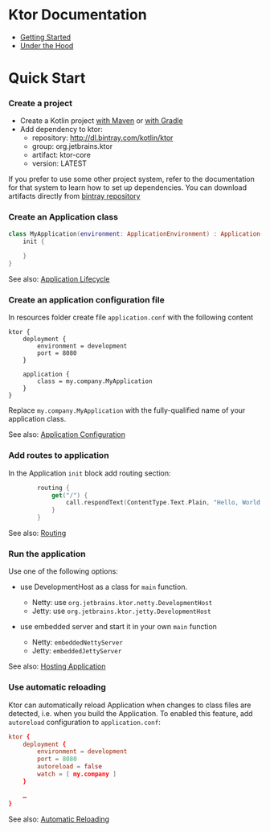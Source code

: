 # Ktor Documentation

* [Getting Started](Getting-Started)
* [Under the Hood](Under-the-Hood)

# Quick Start

### Create a project 
* Create a Kotlin project [with Maven](https://kotlinlang.org/docs/reference/using-maven.html) 
  or [with Gradle](https://kotlinlang.org/docs/reference/using-gradle.html)
* Add dependency to ktor:
  * repository: http://dl.bintray.com/kotlin/ktor
  * group: org.jetbrains.ktor
  * artifact: ktor-core
  * version: LATEST
  
If you prefer to use some other project system, refer to the documentation for that system to learn how to set up
dependencies. You can download artifacts directly from [bintray repository](https://bintray.com/kotlin/ktor/ktor) 
  
### Create an Application class
```kotlin
class MyApplication(environment: ApplicationEnvironment) : Application(environment) {
    init {
      
    }
}
```

See also: [Application Lifecycle](Lifecycle)

### Create an application configuration file
In resources folder create file `application.conf` with the following content
```
ktor {
    deployment {
        environment = development
        port = 8080
    }

    application {
        class = my.company.MyApplication
    }
}
```
Replace `my.company.MyApplication` with the fully-qualified name of your application class.

See also: [Application Configuration](Configuration)
  
### Add routes to application
In the Application `init` block add routing section:
```kotlin
        routing {
            get("/") {
                call.respondText(ContentType.Text.Plain, "Hello, World!")
            }
        }
```

See also: [Routing](Routing)

### Run the application
Use one of the following options:
* use DevelopmentHost as a class for `main` function.
  * Netty: use `org.jetbrains.ktor.netty.DevelopmentHost` 
  * Jetty: use `org.jetbrains.ktor.jetty.DevelopmentHost` 
  
* use embedded server and start it in your own `main` function 
  * Netty: `embeddedNettyServer` 
  * Jetty: `embeddedJettyServer`
  
  
See also: [Hosting Application](Hosting)

### Use automatic reloading
Ktor can automatically reload Application when changes to class files are detected, i.e. when you build the Application.
To enabled this feature, add `autoreload` configuration to `application.conf`:
```conf
ktor {
    deployment {
        environment = development
        port = 8080
        autoreload = false
        watch = [ my.company ]
    }

    …
}
```

See also: [Automatic Reloading](Autoreload)
